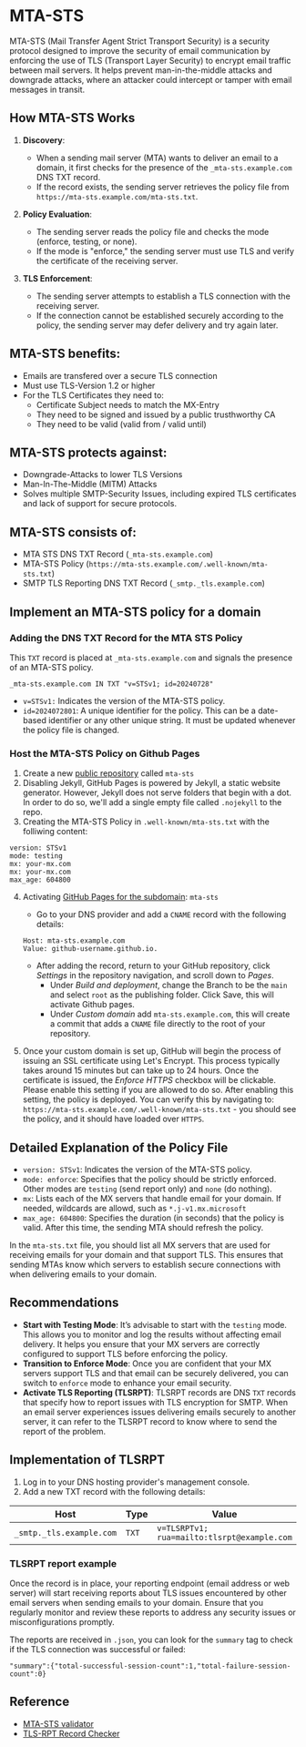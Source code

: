 # MTA-STS
MTA-STS (Mail Transfer Agent Strict Transport Security) is a security protocol designed to improve the security of email communication by enforcing the use of TLS (Transport Layer Security) to encrypt email traffic between mail servers. It helps prevent man-in-the-middle attacks and downgrade attacks, where an attacker could intercept or tamper with email messages in transit.

## How MTA-STS Works
1. **Discovery**:
   - When a sending mail server (MTA) wants to deliver an email to a domain, it first checks for the presence of the `_mta-sts.example.com` DNS TXT record.
   - If the record exists, the sending server retrieves the policy file from `https://mta-sts.example.com/mta-sts.txt`.

2. **Policy Evaluation**:
   - The sending server reads the policy file and checks the mode (enforce, testing, or none).
   - If the mode is "enforce," the sending server must use TLS and verify the certificate of the receiving server.

3. **TLS Enforcement**:
   - The sending server attempts to establish a TLS connection with the receiving server.
   - If the connection cannot be established securely according to the policy, the sending server may defer delivery and try again later.

## MTA-STS benefits:
- Emails are transfered over a secure TLS connection
- Must use TLS-Version 1.2 or higher
- For the TLS Certificates they need to:
  - Certificate Subject needs to match the MX-Entry
  - They need to be signed and issued by a public trusthworthy CA
  - They need to be valid (valid from / valid until)

## MTA-STS protects against:
- Downgrade-Attacks to lower TLS Versions
- Man-In-The-Middle (MITM) Attacks
- Solves multiple SMTP-Security Issues, including expired TLS certificates and lack of support for secure protocols.

## MTA-STS consists of:
- MTA STS DNS TXT Record (`_mta-sts.example.com`)
- MTA-STS Policy (`https://mta-sts.example.com/.well-known/mta-sts.txt`)
- SMTP TLS Reporting DNS TXT Record (`_smtp._tls.example.com`)

##  Implement an MTA-STS policy for a domain
### Adding the DNS TXT Record for the MTA STS Policy
This `TXT` record is placed at `_mta-sts.example.com` and signals the presence of an MTA-STS policy.
```
_mta-sts.example.com IN TXT "v=STSv1; id=20240728"
```

- `v=STSv1:` Indicates the version of the MTA-STS policy.
- `id=2024072801`: A unique identifier for the policy. This can be a date-based identifier or any other unique string. It must be updated whenever the policy file is changed.

### Host the MTA-STS Policy on Github Pages
1. Create a new [public repository](https://docs.github.com/en/pages/quickstart#creating-your-website) called `mta-sts`
2. Disabling Jekyll, GitHub Pages is powered by Jekyll, a static website generator. However, Jekyll does not serve folders that begin with a dot. In order to do so, we'll add a single empty file called `.nojekyll` to the repo.
3. Creating the MTA-STS Policy in `.well-known/mta-sts.txt` with the folliwing content:
```
version: STSv1
mode: testing
mx: your-mx.com
mx: your-mx.com
max_age: 604800
```

4. Activating [GitHub Pages for the subdomain](https://docs.github.com/en/pages/configuring-a-custom-domain-for-your-github-pages-site/managing-a-custom-domain-for-your-github-pages-site#configuring-a-subdomain): `mta-sts`

   - Go to your DNS provider and add a `CNAME` record with the following details:
   ```
   Host: mta-sts.example.com
   Value: github-username.github.io.
   ```
   - After adding the record, return to your GitHub repository, click _Settings_ in the repository navigation, and scroll down to _Pages_.
     - Under _Build and deployment_, change the Branch to be the `main` and select `root` as the publishing folder. Click Save, this will activate Github pages.
     - Under _Custom domain_ add `mta-sts.example.com`, this will create a commit that adds a `CNAME` file directly to the root of your repository.

5. Once your custom domain is set up, GitHub will begin the process of issuing an SSL certificate using Let's Encrypt. This process typically takes around 15 minutes but can take up to 24 hours. Once the certificate is issued, the _Enforce HTTPS_ checkbox will be clickable. Please enable this setting if you are allowed to do so. After enabling this setting, the policy is deployed. You can verify this by navigating to:
`https://mta-sts.example.com/.well-known/mta-sts.txt` - you should see the policy, and it should have loaded over `HTTPS`.

## Detailed Explanation of the Policy File
- `version: STSv1`: Indicates the version of the MTA-STS policy.
- `mode: enforce`: Specifies that the policy should be strictly enforced. Other modes are `testing` (send report only) and `none` (do nothing).
- `mx`: Lists each of the MX servers that handle email for your domain. If needed, wildcards are allowd, such as `*.j-v1.mx.microsoft`
- `max_age: 604800`: Specifies the duration (in seconds) that the policy is valid. After this time, the sending MTA should refresh the policy.

In the `mta-sts.txt` file, you should list all MX servers that are used for receiving emails for your domain and that support TLS. This ensures that sending MTAs know which servers to establish secure connections with when delivering emails to your domain.

## Recommendations
- **Start with Testing Mode**: It’s advisable to start with the `testing` mode. This allows you to monitor and log the results without affecting email delivery. It helps you ensure that your MX servers are correctly configured to support TLS before enforcing the policy.
- **Transition to Enforce Mode**: Once you are confident that your MX servers support TLS and that email can be securely delivered, you can switch to `enforce` mode to enhance your email security.
- **Activate TLS Reporting (TLSRPT)**: TLSRPT records are DNS `TXT` records that specify how to report issues with TLS encryption for SMTP. When an email server experiences issues delivering emails securely to another server, it can refer to the TLSRPT record to know where to send the report of the problem.

## Implementation of TLSRPT
1. Log in to your DNS hosting provider's management console.
2. Add a new TXT record with the following details:

| Host                        | Type | Value                                   |
| ----                        | ---  | ---                                     |
| `_smtp._tls.example.com` | `TXT`| `v=TLSRPTv1; rua=mailto:tlsrpt@example.com`|

### TLSRPT report example
Once the record is in place, your reporting endpoint (email address or web server) will start receiving reports about TLS issues encountered by other email servers when sending emails to your domain. Ensure that you regularly monitor and review these reports to address any security issues or misconfigurations promptly.

The reports are received in `.json`, you can look for the `summary` tag to check if the TLS connection was successful or failed:
```
"summary":{"total-successful-session-count":1,"total-failure-session-count":0}
```

## Reference
- [MTA-STS validator](https://www.mailhardener.com/tools/mta-sts-validator)
- [TLS-RPT Record Checker](https://easydmarc.com/tools/tls-rpt-check)
